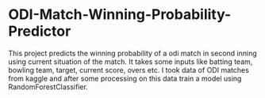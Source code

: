 # ODI-Match-Winning-Probability-Predictor
This project predicts the winning probability of a odi match in second inning using current situation of the match.
It takes some inputs like batting team, bowling team, target, current score, overs etc.
I took data of ODI matches from kaggle and after some processing on this data train a model using RandomForestClassifier.  
